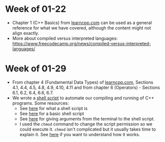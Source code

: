 # Week of 01-22
- Chapter 1 (C++ Basics) from [learncpp.com](https://www.learncpp.com/) can be used as a general reference for what we have covered, although the content might not align exactly.
- More about compiled versus interpreted languages: https://www.freecodecamp.org/news/compiled-versus-interpreted-languages/


# Week of 01-29
- From chapter 4 (Fundamental Data Types) of [learncpp.com](https://www.learncpp.com/), Sections 4.1, 4.4, 4.5, 4.8, 4.9, 4.10, 4.11 
and from chapter 6 (Operators) - Sections 6.1, 6.2, 6.4, 6.6, 6.7.
- We wrote a [shell script](./01-31/compandrun.sh) to automate our compiling and running of C++ programs. Some resources:
    + See [here](https://www.techtarget.com/searchdatacenter/definition/shell-script) for what a shell script is
    + See [here](https://www.shellscript.sh/first.html#home) for a basic shell script
    + See [here](https://www.digitalocean.com/community/tutorials/read-command-line-arguments-in-shell-scripts) for giving arguments from the terminal to the shell script.
    + I used the `chmod` command to change the script permission so we could execute it. `chmod` isn't complicated but it usually takes time to explain it. See [here](https://opensource.com/article/19/8/linux-chmod-command) if you want to understand how it works.